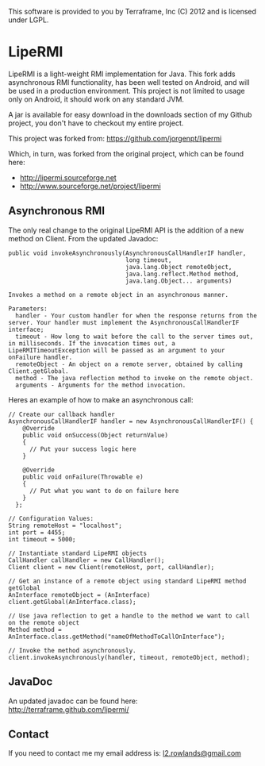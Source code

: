 This software is provided to you by Terraframe, Inc (C) 2012 and is licensed under LGPL.

LipeRMI
=======

LipeRMI is a light-weight RMI implementation for Java. This fork adds asynchronous RMI functionality, has been well tested on Android, and will be used in a production environment. This project is not limited to usage only on Android, it should work on any standard JVM.

A jar is available for easy download in the downloads section of my Github project, you don't have to checkout my entire project.

This project was forked from:
https://github.com/jorgenpt/lipermi

Which, in turn, was forked from the original project, which can be found here:

 * http://lipermi.sourceforge.net
 * http://www.sourceforge.net/project/lipermi

Asynchronous RMI
-------
The only real change to the original LipeRMI API is the addition of a new method on Client. From the updated Javadoc:

    public void invokeAsynchronously(AsynchronousCallHandlerIF handler,
                                     long timeout,
                                     java.lang.Object remoteObject,
                                     java.lang.reflect.Method method,
                                     java.lang.Object... arguments)
                                     
    Invokes a method on a remote object in an asynchronous manner.
    
    Parameters:
      handler - Your custom handler for when the response returns from the server. Your handler must implement the AsynchronousCallHandlerIF interface;
      timeout - How long to wait before the call to the server times out, in milliseconds. If the invocation times out, a LipeRMITimeoutException will be passed as an argument to your onFailure handler.
      remoteObject - An object on a remote server, obtained by calling Client.getGlobal.
      method - The java reflection method to invoke on the remote object.
      arguments - Arguments for the method invocation.


Heres an example of how to make an asynchronous call:

    // Create our callback handler
    AsynchronousCallHandlerIF handler = new AsynchronousCallHandlerIF() {
        @Override
        public void onSuccess(Object returnValue)
        {
          // Put your success logic here
        }
        
        @Override
        public void onFailure(Throwable e)
        {
          // Put what you want to do on failure here
        }
      };
    
    // Configuration Values:
    String remoteHost = "localhost";
    int port = 4455;
    int timeout = 5000;
    
    // Instantiate standard LipeRMI objects
    CallHandler callHandler = new CallHandler();
    Client client = new Client(remoteHost, port, callHandler);
    
    // Get an instance of a remote object using standard LipeRMI method getGlobal
    AnInterface remoteObject = (AnInterface) client.getGlobal(AnInterface.class);
    
    // Use java reflection to get a handle to the method we want to call on the remote object
    Method method = AnInterface.class.getMethod("nameOfMethodToCallOnInterface");
    
    // Invoke the method asynchronously.
    client.invokeAsynchronously(handler, timeout, remoteObject, method);


JavaDoc
-------
An updated javadoc can be found here: http://terraframe.github.com/lipermi/

Contact
-------
If you need to contact me my email address is:
    l2.rowlands@gmail.com
